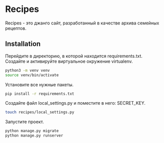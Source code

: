 # Recipes

Recipes - это джанго сайт, разработанный в качестве архива семейных рецептов.



## Installation

Перейдите в директорию, в которой находится requirements.txt. Cоздайте и активируйте виртуальное окружение virtualenv.

```bash
python3 -m venv venv
source venv/bin/activate
```
Установите все нужные пакеты.
```bash
pip install -r requirements.txt 
```
Создайте файл local_settings.py и поместите в него: SECRET_KEY.
```bash
touch recipes/local_settings.py 
```
Запустите проект.
```bash
python manage.py migrate 
python manage.py runserver 
```